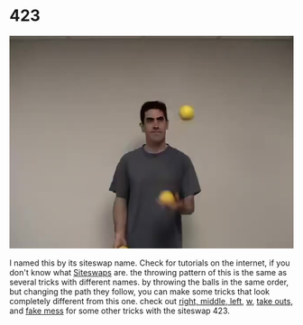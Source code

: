 # 423

![423](/site/videos/poster/423.jpg)

I named this by its siteswap name. Check for tutorials on the internet, if you don't know what [Siteswaps](http://en.wikipedia.org/wiki/siteswap) are. the throwing pattern of this is the same as several tricks with different names. by throwing the balls in the same order, but changing the path they follow, you can make some tricks that look completely different from this one. check out [right, middle, left](/site/en/rightmiddleleft/README.md), [w](/site/en/w/README.md), [take outs](/site/en/takeouts/README.md), and [fake mess](/site/en/fakemess/README.md) for some other tricks with the siteswap 423.


